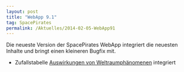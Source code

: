 ```yaml
---
layout: post
title: "WebApp 9.1"
tag: SpacePirates
permalink: /Aktuelles/2014-02-05-WebApp91
---
```


Die neueste Version der SpacePirates WebApp integriert die neuesten Inhalte und bringt einen kleineren Bugfix mit.

- Zufallstabelle [Auswirkungen von Weltraumphänomenen](https://spacepirates.jcgames.de/Zufallstabellen/Auswirkungen_von_Weltraumphänomenen) integriert
